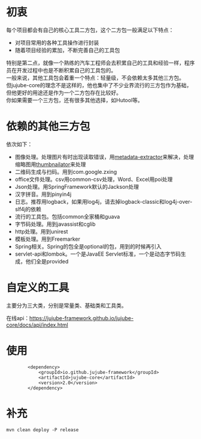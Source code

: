 # 初衷
每个项目都会有自己的核心工具二方包，这个二方包一般满足以下特点：
- 对项目常用的各种工具操作进行封装  
- 随着项目经验的累加，不断完善自己的工具包  

特别是第二点，就像一个熟练的汽车工程师会去积累自己的工具和经验一样，程序员在开发过程中也是不断积累自己的工具包的。  
一般来说，其他工具包会着重一个特点：轻量级，不会依赖太多其他三方包。  
但jujube-core的理念不是这样的，他也集中了不少业界流行的三方包作为基础，但他更好的用途还是作为一个二方包存在比较好。  
你如果需要一个三方包，还有很多其他选择，如Hutool等。  

# 依赖的其他三方包
依次如下：
- 图像处理。处理图片有时出现读取错误，用[metadata-extractor](https://drewnoakes.com/code/exif/)来解决，处理缩略图用[thumbnailator](http://code.google.com/p/thumbnailator)来处理
- 二维码生成与扫码。用到com.google.zxing
- office文件处理。csv用common-csv处理，Word、Excel用poi处理
- Json处理。用SpringFramework默认的Jackson处理
- 汉字拼音。用到pinyin4j
- 日志。推荐用logback，如果用log4j，请去掉logback-classic和log4j-over-slf4j的依赖
- 流行的工具包。包括common全家桶和guava
- 字节码处理。用到javassist和cglib
- http处理。用到unirest
- 模板处理。用到Freemarker
- Spring相关。Spring的包全是optional的包，用到的时候再引入
- servlet-api和lombok。一个是JavaEE Servlet标准，一个是动态字节码生成，他们全是provided

# 自定义的工具
主要分为三大类，分别是常量类、基础类和工具类。

在线api：https://jujube-framework.github.io/jujube-core/docs/api/index.html



# 使用

```
        <dependency>
            <groupId>io.github.jujube-framework</groupId>
            <artifactId>jujube-core</artifactId>
            <version>2.0</version>
        </dependency>
```

# 补充
`mvn clean deploy -P release`

